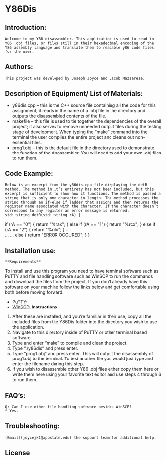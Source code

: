 # Y86Dis
## Introduction: 
	Welcome to my Y86 disassembler. This application is used to read in Y86 .obj files, or files still in their hexadecimal encoding of the Y86 assembly language and translate them to readable y86 code files for the user. 
## Authors: 
	This project was developed by Joseph Joyce and Jacob Mazzarese.
## Description of Equipment/ List of Materials:
* y86dis.cpp – this is the C++ source file containing all the code for this assignment, it reads in the name of a .obj file in the directory and outputs the disassembled contents of the file.
* makefile – this file is used to tie together the dependencies of the overall project; it also serves to remove unneeded output files during the testing stage of development. When typing the “make” command into the terminal the user compiles the entire project and cleans out non-essential files.
* prog1.obj – this is the default file in the directory used to demonstrate the function of the disassembler. You will need to add your own .obj files to run them.
## Code Example:
	Below is an excerpt from the y86dis.cpp file displaying the detR method. The method in it’s entirety has not been included, but this excerpt is sufficient to show how it functions. The method is passed a string that is only one character in length. The method processes the string through an if-else if ladder that assigns and then returns the register name associated with the character. If the character doesn’t correspond to any register an error message is returned.
	std::string detR(std::string rA) {
   if (rA == "0") {
     return "%rax";
   }
   else if (rA == "1") {
      return "%rcx";
   }
   else if (rA == "2") {
        return "%rdx";
   }
…	
…
…
   else {
        return "ERROR OCCURED";
   }
}

## Installation use:
	**Requirements**
To install and use this program you need to have terminal software such as PuTTY and file handling software such as WinSCP to run the commands and download the files from the project. If you don’t already have this software on your machine follow the links below and get comfortable using both before moving forward.
* [PuTTY:](https://www.putty.org/)
* [WinSCP:](https://winscp.net/eng/docs/guide_install)
	**Instructions**
1.	After these are installed, and you’re familiar in their use, copy all the included files from the Y86Dis folder into the directory you wish to use the application.
2.	Navigate to this directory inside of PuTTY or other terminal based software.
3.	Type and enter “make” to compile and clean the project.
4.	Type “./y86dis” and press enter.
5.	Type “prog1.obj” and press enter. This will output the disassembly of prog1.obj to the terminal. To test another file you would just type and enter the filename during this step.
6.	If you wish to disassemble other Y86 .obj files either copy them here or write them here using your favorite text editor and use steps 4 through 6 to run them.
## FAQ’s:
	Q: Can I use other file handling software besides WinSCP?
	* Yes.
## Troubleshooting:
	[Email](joycejk1@appstate.edu) the support team for additional help.
## License

